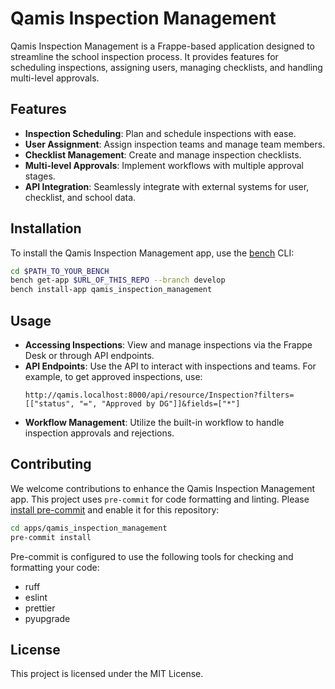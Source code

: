 # Qamis Inspection Management

Qamis Inspection Management is a Frappe-based application designed to streamline the school inspection process. It provides features for scheduling inspections, assigning users, managing checklists, and handling multi-level approvals.

## Features

- **Inspection Scheduling**: Plan and schedule inspections with ease.
- **User Assignment**: Assign inspection teams and manage team members.
- **Checklist Management**: Create and manage inspection checklists.
- **Multi-level Approvals**: Implement workflows with multiple approval stages.
- **API Integration**: Seamlessly integrate with external systems for user, checklist, and school data.

## Installation

To install the Qamis Inspection Management app, use the [bench](https://github.com/frappe/bench) CLI:

```bash
cd $PATH_TO_YOUR_BENCH
bench get-app $URL_OF_THIS_REPO --branch develop
bench install-app qamis_inspection_management
```

## Usage

- **Accessing Inspections**: View and manage inspections via the Frappe Desk or through API endpoints.
- **API Endpoints**: Use the API to interact with inspections and teams. For example, to get approved inspections, use:
  ```
  http://qamis.localhost:8000/api/resource/Inspection?filters=[["status", "=", "Approved by DG"]]&fields=["*"]
  ```
- **Workflow Management**: Utilize the built-in workflow to handle inspection approvals and rejections.

## Contributing

We welcome contributions to enhance the Qamis Inspection Management app. This project uses `pre-commit` for code formatting and linting. Please [install pre-commit](https://pre-commit.com/#installation) and enable it for this repository:

```bash
cd apps/qamis_inspection_management
pre-commit install
```

Pre-commit is configured to use the following tools for checking and formatting your code:

- ruff
- eslint
- prettier
- pyupgrade

## License

This project is licensed under the MIT License.
